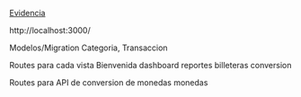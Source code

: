[Evidencia](evidencia.pdf)

http://localhost:3000/

Modelos/Migration Categoria, Transaccion

Routes para cada vista
Bienvenida
dashboard
reportes
billeteras
conversion

Routes para API de conversion de monedas
monedas